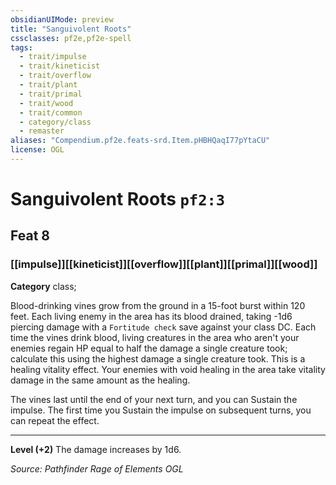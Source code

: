 ```yaml
---
obsidianUIMode: preview
title: "Sanguivolent Roots"
cssclasses: pf2e,pf2e-spell
tags:
  - trait/impulse
  - trait/kineticist
  - trait/overflow
  - trait/plant
  - trait/primal
  - trait/wood
  - trait/common
  - category/class
  - remaster
aliases: "Compendium.pf2e.feats-srd.Item.pHBHQaqI77pYtaCU"
license: OGL
---
```

# Sanguivolent Roots `pf2:3`
## Feat 8
### [[impulse]][[kineticist]][[overflow]][[plant]][[primal]][[wood]]

**Category** class; 




Blood-drinking vines grow from the ground in a 15-foot burst within 120 feet. Each living enemy in the area has its blood drained, taking -1d6 piercing damage with a `Fortitude check` save against your class DC. Each time the vines drink blood, living creatures in the area who aren't your enemies regain HP equal to half the damage a single creature took; calculate this using the highest damage a single creature took. This is a healing vitality effect. Your enemies with void healing in the area take vitality damage in the same amount as the healing.

The vines last until the end of your next turn, and you can Sustain the impulse. The first time you Sustain the impulse on subsequent turns, you can repeat the effect.

* * *

**Level (+2)** The damage increases by 1d6.

*Source: Pathfinder Rage of Elements*
*OGL*